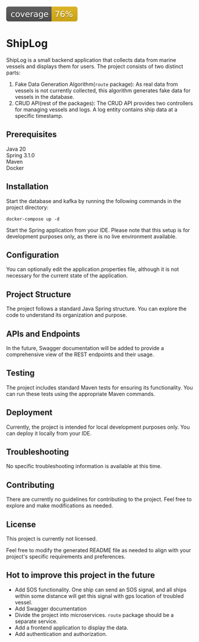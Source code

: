 [![coverage](https://raw.githubusercontent.com/WicioW/ShipLog/badges/jacoco.svg)](https://github.com/WicioW/ShipLog/actions/workflows/github-ci.yml)

# ShipLog
ShipLog is a small backend application that collects data from marine vessels and displays them for users. The project consists of two distinct parts:

1. Fake Data Generation Algorithm(`route` package): As real data from vessels is not currently collected, this algorithm generates fake data for vessels in the database.
2. CRUD API(rest of the packages): The CRUD API provides two controllers for managing vessels and logs. A log entity contains ship data at a specific timestamp.


## Prerequisites
Java 20  
Spring 3.1.0  
Maven  
Docker  

## Installation
Start the database and kafka by running the following commands in the project directory:

```commandline
docker-compose up -d
```
Start the Spring application from your IDE. Please note that this setup is for development purposes only, as there is no live environment available.

##  Configuration
You can optionally edit the application.properties file, although it is not necessary for the current state of the application.
##  Project Structure
The project follows a standard Java Spring structure. You can explore the code to understand its organization and purpose.

## APIs and Endpoints
In the future, Swagger documentation will be added to provide a comprehensive view of the REST endpoints and their usage.

## Testing
The project includes standard Maven tests for ensuring its functionality. You can run these tests using the appropriate Maven commands.

## Deployment
Currently, the project is intended for local development purposes only. You can deploy it locally from your IDE.


## Troubleshooting
No specific troubleshooting information is available at this time.

## Contributing
There are currently no guidelines for contributing to the project. Feel free to explore and make modifications as needed.

## License
This project is currently not licensed.

Feel free to modify the generated README file as needed to align with your project's specific requirements and preferences.

## Hot to improve this project in the future
- Add SOS functionality. One ship can send an SOS signal, and all ships within some distance will get this signal with gps location of troubled vessel.
- Add Swagger documentation
- Divide the project into microservices. `route` package should be a separate service.
- Add a frontend application to display the data.
- Add authentication and authorization.
